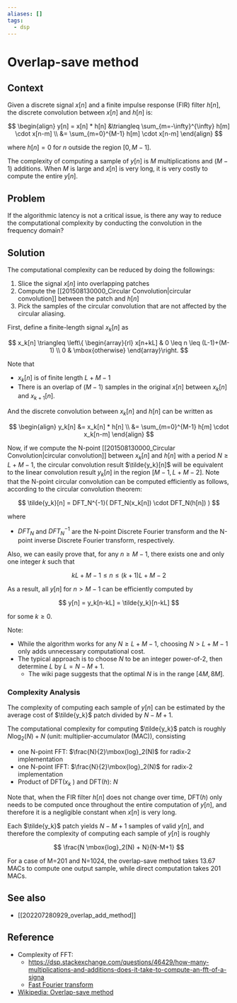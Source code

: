 ```yaml
---
aliases: []
tags:
  - dsp
---
```


# Overlap-save method

## Context

Given a discrete signal $x[n]$ and a finite impulse response (FIR) filter $h[n]$, the discrete convolution between $x[n]$ and $h[n]$ is:

$$
\begin{align}
y[n] = x[n] * h[n] &\triangleq \sum_{m=-\infty}^{\infty} h[m] \cdot x[n-m] \\
&= \sum_{m=0}^{M-1} h[m] \cdot x[n-m]
\end{align}
$$

where $h[n] = 0$ for $n$ outside the region $[0, M-1]$.

The complexity of computing a sample of $y[n]$ is $M$ multiplications and $(M-1)$ additions. When $M$ is large and $x[n]$ is very long, it is very costly to compute the entire $y[n]$.

## Problem

If the algorithmic latency is not a critical issue, is there any way to reduce the computational complexity by conducting the convolution in the frequency domain?

## Solution

The computational complexity can be reduced by doing the followings:

1. Slice the signal $x[n]$ into overlapping patches
2. Compute the [[201508130000_Circular Convolution|circular convolution]] between the patch and $h[n]$
3. Pick the samples of the circular convolution that are not affected by the circular aliasing.

First, define a finite-length signal $x_k[n]$ as

$$
x_k[n] \triangleq  \left\{ \begin{array}{rl}
x[n+kL] & 0 \leq n \leq (L-1)+(M-1) \\
0 & \mbox{otherwise}
\end{array}\right.
$$

Note that

* $x_k[n]$ is of finite length $L+M-1$
* There is an overlap of $(M-1)$ samples in the original $x[n]$ between $x_k[n]$ and $x_{k+1}[n]$.

And the discrete convolution between $x_k[n]$ and $h[n]$ can be written as

$$
\begin{align}
y_k[n] &= x_k[n] * h[n] \\
&= \sum_{m=0}^{M-1} h[m] \cdot x_k[n-m]
\end{align}
$$

Now, if we compute the N-point [[201508130000_Circular Convolution|circular convolution]] between $x_k[n]$ and $h[n]$ with a period $N \geq L+M-1$, the circular convolution result $\tilde{y_k}[n]$ will be equivalent to the linear convolution result $y_k[n]$ in the region $[M-1, L+M-2]$. Note that the N-point circular convolution can be computed efficiently as follows, according to the circular convolution theorem:

$$
\tilde{y_k}[n] = DFT_N^{-1}( DFT_N(x_k[n]) \cdot DFT_N(h[n]) )
$$

where

* $DFT_N$ and $DFT_N^{-1}$ are the N-point Discrete Fourier transform and the N-point inverse Discrete Fourier transform, respectively.

Also, we can easily prove that, for any $n \geq M-1$, there exists one and only one integer $k$ such that

$$
kL + M - 1 \leq n \leq (k+1)L + M - 2
$$

As a result, all $y[n]$ for $n > M-1$ can be efficiently computed by

$$
y[n] = y_k[n-kL] = \tilde{y_k}[n-kL]
$$

for some $k \geq 0$.

Note:

* While the algorithm works for any $N \geq L+M-1$, choosing $N > L+M-1$ only adds unnecessary computational cost.
* The typical approach is to choose $N$ to be an integer power-of-2, then determine $L$ by $L = N-M+1$.
    * The wiki page suggests that the optimal $N$ is in the range $[4M, 8M]$.

### Complexity Analysis

The complexity of computing each sample of $y[n]$ can be estimated by the average cost of $\tilde{y_k}$ patch divided by $N-M+1$.

The computational complexity for computing $\tilde{y_k}$ patch is roughly $N\mbox{log}_2(N) + N$ (unit: multiplier-accumulator (MAC)), consisting

* one N-point FFT:  $\frac{N}{2}\mbox{log}_2(N)$ for radix-2 implementation
* one N-point IFFT: $\frac{N}{2}\mbox{log}_2(N)$ for radix-2 implementation
* Product of DFT($x_k$ ) and DFT($h$): $N$

Note that, when the FIR filter $h[n]$ does not change over time, DFT($h$) only needs to be computed once throughout the entire computation of $y[n]$, and therefore it is a negligible constant when $x[n]$ is very long.

Each $\tilde{y_k}$ patch yields $N-M+1$ samples of valid $y[n]$, and therefore the complexity of computing each sample of $y[n]$ is roughly

$$
\frac{N \mbox{log}_2(N) + N}{N-M+1}
$$

For a case of M=201 and N=1024, the overlap-save method takes 13.67 MACs to compute one output sample, while direct computation takes 201 MACs.

## See also

* [[202207280929_overlap_add_method]]

## Reference

* Complexity of FFT:
    * https://dsp.stackexchange.com/questions/46429/how-many-multiplications-and-additions-does-it-take-to-compute-an-fft-of-a-signa
    * [Fast Fourier transform](https://en.wikipedia.org/wiki/Fast_Fourier_transform)
* [Wikipedia: Overlap-save method](https://en.wikipedia.org/wiki/Overlap%E2%80%93save_method)